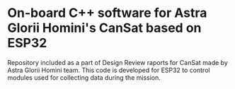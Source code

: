 # On-board C++ software for Astra Glorii Homini's CanSat based on ESP32
Repository included as a part of Design Review raports for CanSat made by Astra Glorii Homini team. This code is developed for ESP32 to control modules used for collecting data during the mission.  

